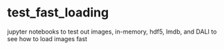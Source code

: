# test_fast_loading
jupyter notebooks to test out images, in-memory, hdf5, lmdb, and DALI to see how to load images fast
